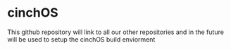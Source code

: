 # cinchOS

This github repository will link to all our other repositories and in the future will be used to setup the cinchOS build enviorment
